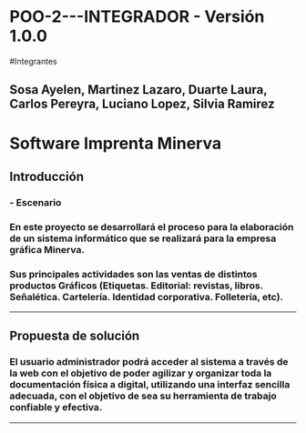 # POO-2---INTEGRADOR - Versión 1.0.0

#Integrantes

## Sosa Ayelen, Martinez Lazaro, Duarte Laura, Carlos Pereyra, Luciano Lopez, Silvia Ramirez
 # Software Imprenta Minerva

 ## Introducción

 ### - Escenario

 ### En este proyecto se desarrollará el proceso para la elaboración de un sistema informático que se realizará para la empresa gráfica Minerva.

### Sus principales actividades son las ventas de distintos productos Gráficos (Etiquetas. Editorial: revistas, libros. Señalética. Cartelería. Identidad corporativa. Folletería, etc).

--- 

## Propuesta de solución

### El usuario administrador podrá acceder al sistema a través de la web con el objetivo de poder agilizar y organizar toda la documentación física a digital, utilizando una interfaz sencilla adecuada, con el objetivo de sea su herramienta de trabajo confiable y efectiva.

---
